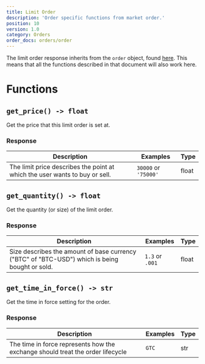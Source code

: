 ```yaml
---
title: Limit Order
description: 'Order specific functions from market order.'
position: 10
version: 1.0
category: Orders
order_docs: orders/order
---
```


The limit order response inherits from the `order` object, found [here](/orders/order). This means that all the functions described in that document will also work here.

# Functions

## `get_price() -> float`

Get the price that this limit order is set at.

### Response

| Description                                                  | Examples             | Type  |
| ------------------------------------------------------------ | -------------------- | ----- |
| The limit price describes the point at which the user wants to buy or sell. | `30000` or `'75000'` | float |

## `get_quantity() -> float`

Get the quantity (or size) of the limit order.

### Response

| Description                                                  | Examples        | Type  |
| ------------------------------------------------------------ | --------------- | ----- |
| Size describes the amount of base currency ("BTC" of "BTC-USD") which is being bought or sold. | `1.3` or `.001` | float |

## `get_time_in_force() -> str`

Get the time in force setting for the order.	

### Response

| Description                                                  | Examples | Type |
| ------------------------------------------------------------ | -------- | ---- |
| The time in force represents how the exchange should treat the order lifecycle | `GTC`    | str  |
